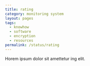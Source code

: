 ```yaml
---
title: rating
category: monitoring system
layout: pages
tags:
  - knowhow
  - software
  - encryption
  - resources
permalink: /status/rating
---
```

Horem ipsum dolor sit amettetur ing elit. 
